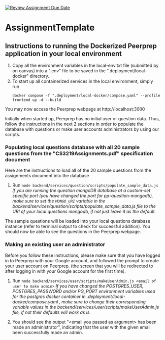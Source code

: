 [![Review Assignment Due Date](https://classroom.github.com/assets/deadline-readme-button-24ddc0f5d75046c5622901739e7c5dd533143b0c8e959d652212380cedb1ea36.svg)](https://classroom.github.com/a/6BOvYMwN)
# AssignmentTemplate

## Instructions to running the Dockerized Peerprep application in your local environment

1. Copy all the environment variables in the local-env.txt file (submitted by on canvas) into a ".env" file to be saved in the ".deployment/local-docker" directory. 
2. To start up all containerized services in the local environment, simply run  
   ```
   docker compose -f ".deployment/local-docker/compose.yaml" --profile frontend up -d --build
   ```  

You may now access the Peerprep webpage at http://localhost:3000

Initially when started up, Peerprep has no initial user or question data. Thus, follow the instructions in the next 2 sections in order to populate the database with questions or make user accounts administrators by using our scripts.

### Populating local questions database with all 20 sample questions from the "CS3219Assignments.pdf" specification document

Here are the instructions to load all of the 20 sample questions from the assignments document into the database

1. Run `node backend/services/question/scripts/populate_sample_data.js`
  *If you are running the question mongoDB database at a custom-set specific port (you have changed the port for pp-question-mongodb), make sure to set the `MONGO_URI` variable in the backend/services/question/scripts/populate_sample_data.js file to the URI of your local questions mongodb, if not just leave it as the default.*

The sample questions will be loaded into your local questions database instance (refer to terminal output to check for successful addition). You should now be able to see the questions in the Peerprep webpage.

### Making an existing user an administrator

Before you follow these instructions, please make sure that you have logged in to Peerprep with your Google account, and followed the prompt to create your user account on Peerprep. (the screen that you will be redirected to after logging in with your Google account for the first time).

1. Run `node backend/services/user/scripts/makeUserAdmin.js <email of user to make admin>`
  *If you have changed the POSTGRES_USER, POSTGRES_PASSWORD and/or PG_PORT environment variables used for the postgres docker container in .deployment/local-docker/compose.yaml , make sure to change their corresponding variable values in the backend/services/user/scripts/makeUserAdmin.js file, if not their defaults will work as is.*

2. You should see the output "\<email you passed as argument\> has been made an administrator", indicating that the user with the given email been successfully made an admin.